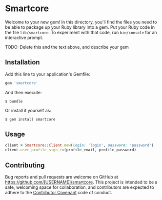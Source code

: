 # Smartcore

Welcome to your new gem! In this directory, you'll find the files you need to be able to package up your Ruby library into a gem. Put your Ruby code in the file `lib/smartcore`. To experiment with that code, run `bin/console` for an interactive prompt.

TODO: Delete this and the text above, and describe your gem

## Installation

Add this line to your application's Gemfile:

```ruby
gem 'smartcore'
```

And then execute:

    $ bundle

Or install it yourself as:

    $ gem install smartcore

## Usage

```ruby
client = Smartcore::Client.new(login: 'login', password: 'password')
client.user_profile_sign_in(profile_email, profile_password)
```

## Contributing

Bug reports and pull requests are welcome on GitHub at https://github.com/[USERNAME]/smartcore. This project is intended to be a safe, welcoming space for collaboration, and contributors are expected to adhere to the [Contributor Covenant](http://contributor-covenant.org) code of conduct.

